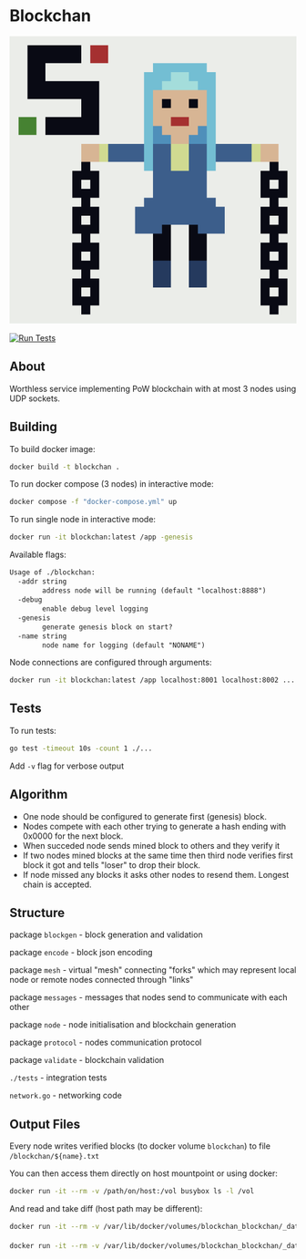 # Blockchan

![blockchan](blockchan.png)

[![Run Tests](https://github.com/Slava0135/blockchan/actions/workflows/test.yml/badge.svg)](https://github.com/Slava0135/blockchan/actions/workflows/test.yml)

## About

Worthless service implementing PoW blockchain with at most 3 nodes using UDP sockets.

## Building

To build docker image:

```sh
docker build -t blockchan .
```

To run docker compose (3 nodes) in interactive mode:

```sh
docker compose -f "docker-compose.yml" up
```

To run single node in interactive mode:

```sh
docker run -it blockchan:latest /app -genesis
```

Available flags:

```text
Usage of ./blockchan:
  -addr string
        address node will be running (default "localhost:8888")
  -debug
        enable debug level logging
  -genesis
        generate genesis block on start?
  -name string
        node name for logging (default "NONAME")
```

Node connections are configured through arguments:

```sh
docker run -it blockchan:latest /app localhost:8001 localhost:8002 ...
```

## Tests

To run tests:

```sh
go test -timeout 10s -count 1 ./...
```

Add `-v` flag for verbose output

## Algorithm

* One node should be configured to generate first (genesis) block.
* Nodes compete with each other trying to generate a hash ending with 0x0000 for the next block.
* When succeded node sends mined block to others and they verify it
* If two nodes mined blocks at the same time then third node verifies first block it got and tells "loser" to drop their block.
* If node missed any blocks it asks other nodes to resend them. Longest chain is accepted.

## Structure

package `blockgen` - block generation and validation

package `encode` - block json encoding  

package `mesh` - virtual "mesh" connecting "forks" which may represent local node or remote nodes connected through "links"

package `messages` - messages that nodes send to communicate with each other

package `node` - node initialisation and blockchain generation

package `protocol` - nodes communication protocol

package `validate` - blockchain validation

`./tests` - integration tests

`network.go` - networking code

## Output Files

Every node writes verified blocks (to docker volume `blockchan`) to file `/blockchan/${name}.txt`

You can then access them directly on host mountpoint or using docker:

```sh
docker run -it --rm -v /path/on/host:/vol busybox ls -l /vol
```

And read and take diff (host path may be different):

```sh
docker run -it --rm -v /var/lib/docker/volumes/blockchan_blockchan/_data:/blockchan busybox cat /blockchan/ZERO.txt

docker run -it --rm -v /var/lib/docker/volumes/blockchan_blockchan/_data:/blockchan busybox diff /blockchan/ZERO.txt /blockchan/FIRST.txt
```
